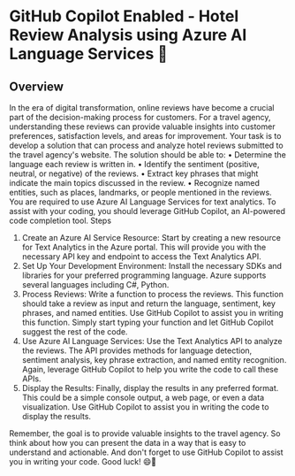 # GitHub Copilot Enabled - Hotel Review Analysis using Azure AI Language Services 🏨
## Overview
In the era of digital transformation, online reviews have become a crucial part of the decision-making process for customers. For a travel agency, understanding these reviews can provide valuable insights into customer preferences, satisfaction levels, and areas for improvement.
Your task is to develop a solution that can process and analyze hotel reviews submitted to the travel agency's website. The solution should be able to:
•	Determine the language each review is written in.
•	Identify the sentiment (positive, neutral, or negative) of the reviews.
•	Extract key phrases that might indicate the main topics discussed in the review.
•	Recognize named entities, such as places, landmarks, or people mentioned in the reviews.
You are required to use Azure AI Language Services for text analytics. To assist with your coding, you should leverage GitHub Copilot, an AI-powered code completion tool.
Steps
1.	Create an Azure AI Service Resource: Start by creating a new resource for Text Analytics in the Azure portal. This will provide you with the necessary API key and endpoint to access the Text Analytics API.
2.	Set Up Your Development Environment: Install the necessary SDKs and libraries for your preferred programming language. Azure supports several languages including C#, Python. 
3.	Process Reviews: Write a function to process the reviews. This function should take a review as input and return the language, sentiment, key phrases, and named entities. Use GitHub Copilot to assist you in writing this function. Simply start typing your function and let GitHub Copilot suggest the rest of the code.
4.	Use Azure AI Language Services: Use the Text Analytics API to analyze the reviews. The API provides methods for language detection, sentiment analysis, key phrase extraction, and named entity recognition. Again, leverage GitHub Copilot to help you write the code to call these APIs.
5.	Display the Results: Finally, display the results in any preferred format. This could be a simple console output, a web page, or even a data visualization. Use GitHub Copilot to assist you in writing the code to display the results.
   
Remember, the goal is to provide valuable insights to the travel agency. So think about how you can present the data in a way that is easy to understand and actionable. And don't forget to use GitHub Copilot to assist you in writing your code.
Good luck! 😄🚀


